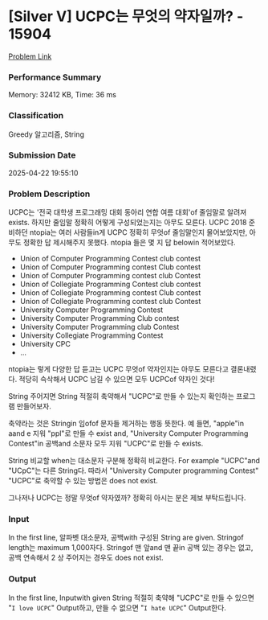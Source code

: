 <!-- Official English translation (US) — human-reviewed -->
<!-- Original: README.md -->
<!-- Translation generated: 2025-10-26 16:46:49 UTC -->

# [Silver V] UCPC는 무엇의 약자일까? - 15904 

[Problem Link](https://www.acmicpc.net/problem/15904) 

### Performance Summary

Memory: 32412 KB, Time: 36 ms

### Classification

Greedy 알고리즘, String

### Submission Date

2025-04-22 19:55:10

### Problem Description

<p>UCPC는 '전국 대학생 프로그래밍 대회 동아리 연합 여름 대회'of 줄임말로 알려져exists. 하지만  줄임말 정확히 어떻게 구성되었는지는 아무도 모른다. UCPC 2018 준비하던 ntopia는 여러 사람들in게 UCPC 정확히 무엇of 줄임말인지 물어보았지만, 아무도 정확한 답 제시해주지 못했다. ntopia 들은 몇 지 답 belowin 적어보았다.</p>

<ul>
	<li>Union of Computer Programming Contest club contest</li>
	<li>Union of Computer Programming contest Club contest</li>
	<li>Union of Computer Programming contest club Contest</li>
	<li>Union of Collegiate Programming Contest club contest</li>
	<li>Union of Collegiate Programming contest Club contest</li>
	<li>Union of Collegiate Programming contest club Contest</li>
	<li>University Computer Programming Contest</li>
	<li>University Computer Programming Club contest</li>
	<li>University Computer Programming club Contest</li>
	<li>University Collegiate Programming Contest</li>
	<li>University CPC</li>
	<li>...</li>
</ul>

<p>ntopia는 렇게 다양한 답 듣고는 UCPC 무엇of 약자인지는 아무도 모른다고 결론내렸다. 적당히 슥삭해서 UCPC 남길 수 있으면 모두 UCPCof 약자인 것다!</p>

<p>String 주어지면  String 적절히 축약해서 "UCPC"로 만들 수 있는지 확인하는 프로그램 만들어보자.</p>

<p>축약라는 것은 Stringin 임ofof 문자들 제거하는 행동 뜻한다. 예 들면, "apple"in aand e 지워 "ppl"로 만들 수 exist and, "University Computer Programming Contest"in 공백and 소문자 모두 지워 "UCPC"로 만들 수 exists.</p>

<p>String 비교할 when는 대소문자 구분해 정확히 비교한다. For example "UCPC"and "UCpC"는 다른 String다. 따라서 "University Computer programming Contest" "UCPC"로 축약할 수 있는 방법은 does not exist.</p>

<p>그나저나 UCPC는 정말 무엇of 약자였까? 정확히 아시는 분은 제보 부탁드립니다.</p>

### Input 

 <p>In the first line, 알파벳 대소문자, 공백with 구성된 String are given. Stringof length는 maximum 1,000자다. Stringof 맨 앞and 맨 끝in 공백 있는 경우는 없고, 공백 연속해서 2 상 주어지는 경우도 does not exist.</p>

### Output 

 <p>In the first line, Inputwith given String 적절히 축약해 "UCPC"로 만들 수 있으면 "<code>I love UCPC</code>" Output하고, 만들 수 없으면 "<code>I hate UCPC</code>" Output한다.</p>

